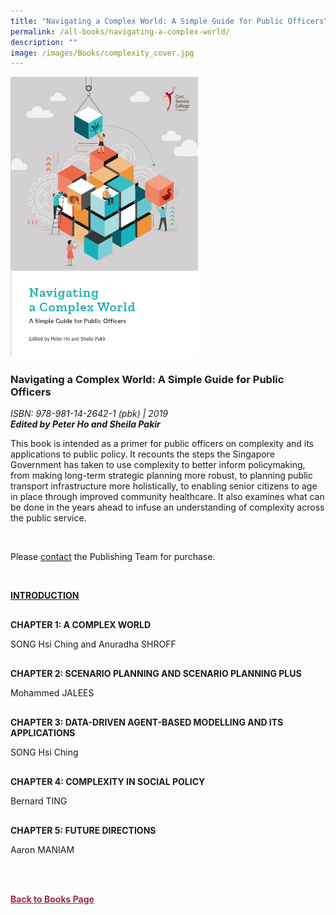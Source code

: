 ```yaml
---
title: "Navigating a Complex World: A Simple Guide for Public Officers"
permalink: /all-books/navigating-a-complex-world/
description: ""
image: /images/Books/complexity_cover.jpg
---
```

<style>

#book1 img	
{
width:300px;	
}

.back a
{
	color: #9f2943;
	font-weight: bold;
}	


.button1 a
{
	color: #9f2943;
	font-weight:bold;
}

#chapter1,#chapter2, #chapter3,#chapter4, #chapter5
{
margin-top:30px;	
}
	

	
</style>

<div id="book1">
<img src="/images/Books/complexity_cover.jpg">
</div>	

<h3>Navigating a Complex World: A Simple Guide for Public Officers</h3>
<i>ISBN: 978-981-14-2642-1 (pbk) | 2019</i><br>
<b><i>Edited by Peter Ho and Sheila Pakir</i></b>

<p>This book is intended as a primer for public officers on complexity and its applications to public
policy. It recounts the steps the Singapore Government has taken to use complexity to better inform
policymaking, from making long-term strategic planning more robust, to planning public transport
infrastructure more holistically, to enabling senior citizens to age in place through improved
community healthcare. It also examines what can be done in the years ahead to infuse an
understanding of complexity across the public service.</p>	
<br>
<p>Please <a target="_blank" href="https://go.gov.sg/csc-knowledge-enquiry">contact</a> the Publishing Team for purchase.</p>
<br>

<div id="introduction">
	<p><b><a target="_blank" href="/files/csc_navigating%20a%20complex%20world_intro.pdf">INTRODUCTION</a></b></p>	
</div>


<div id="chapter1">
	<p><b>CHAPTER 1: A COMPLEX WORLD</b></p>
SONG Hsi Ching and Anuradha SHROFF
</div>


<div id="chapter2">
<p><b>CHAPTER 2: SCENARIO PLANNING AND SCENARIO PLANNING PLUS</b></p>
Mohammed JALEES
</div>

<div id="chapter3">
<p><b>CHAPTER 3: DATA-DRIVEN AGENT-BASED MODELLING AND ITS APPLICATIONS</b></p>
SONG Hsi Ching
</div>

<div id="chapter4">
<p><b>CHAPTER 4: COMPLEXITY IN SOCIAL POLICY</b></p>
Bernard TING
</div>


<div id="chapter5">
<p><b>CHAPTER 5: FUTURE DIRECTIONS</b></p>
Aaron MANIAM
</div>


<br><br>

<div class="back">
<a href="/books/">Back to Books Page</a>	
</div>